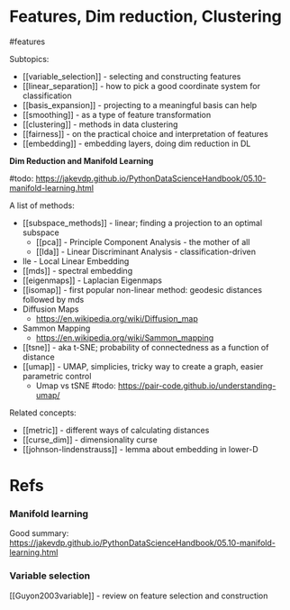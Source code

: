 # Features, Dim reduction, Clustering

#features

Subtopics:
* [[variable_selection]] - selecting and constructing features
* [[linear_separation]] - how to pick a good coordinate system for classification
* [[basis_expansion]] - projecting to a meaningful basis can help
* [[smoothing]] - as a type of feature transformation
* [[clustering]] - methods in data clustering
* [[fairness]] - on the practical choice and interpretation of features
* [[embedding]] - embedding layers, doing dim reduction in DL

**Dim Reduction and Manifold Learning**

#todo: https://jakevdp.github.io/PythonDataScienceHandbook/05.10-manifold-learning.html

A list of methods:
* [[subspace_methods]] - linear; finding a projection to an optimal subspace
    * [[pca]] - Principle Component Analysis - the mother of all
    * [[lda]] - Linear Discriminant Analysis - classification-driven
* lle - Local Linear Embedding
* [[mds]] - spectral embedding
* [[eigenmaps]] - Laplacian Eigenmaps
* [[isomap]] - first popular non-linear method: geodesic distances followed by mds
* Diffusion Maps
    * https://en.wikipedia.org/wiki/Diffusion_map
* Sammon Mapping
    * https://en.wikipedia.org/wiki/Sammon_mapping
* [[tsne]] - aka t-SNE; probability of connectedness as a function of distance
* [[umap]] - UMAP, simplicies, tricky way to create a graph, easier parametric control
    * Umap vs tSNE #todo: https://pair-code.github.io/understanding-umap/

Related concepts:
* [[metric]] - different ways of calculating distances
* [[curse_dim]] - dimensionality curse
* [[johnson-lindenstrauss]] - lemma about embedding in lower-D

# Refs

### Manifold learning

Good summary:
https://jakevdp.github.io/PythonDataScienceHandbook/05.10-manifold-learning.html

### Variable selection

[[Guyon2003variable]] - review on feature selection and construction